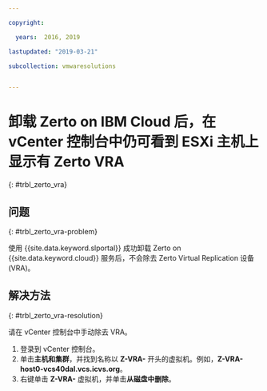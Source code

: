 ```yaml
---

copyright:

  years:  2016, 2019

lastupdated: "2019-03-21"

subcollection: vmwaresolutions


---
```


# 卸载 Zerto on IBM Cloud 后，在 vCenter 控制台中仍可看到 ESXi 主机上显示有 Zerto VRA
{: #trbl_zerto_vra}

## 问题
{: #trbl_zerto_vra-problem}

使用 {{site.data.keyword.slportal}} 成功卸载 Zerto on {{site.data.keyword.cloud}} 服务后，不会除去 Zerto Virtual Replication 设备 (VRA)。

## 解决方法
{: #trbl_zerto_vra-resolution}

请在 vCenter 控制台中手动除去 VRA。

1. 登录到 vCenter 控制台。
2. 单击**主机和集群**，并找到名称以 **Z-VRA-** 开头的虚拟机。例如，**Z-VRA-host0-vcs40dal.vcs.icvs.org**。
3. 右键单击 **Z-VRA-** 虚拟机，并单击**从磁盘中删除**。
